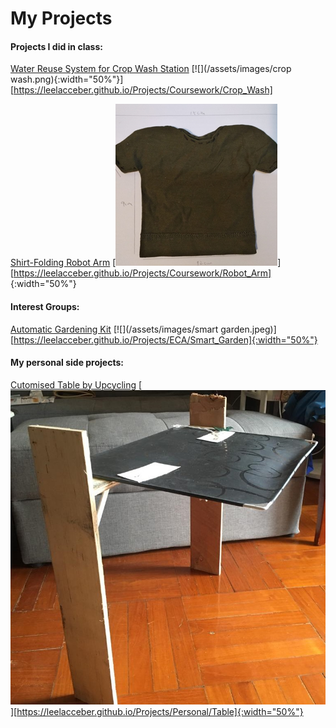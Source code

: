 # My Projects

#### Projects I did in class:
[Water Reuse System for Crop Wash Station](https://leelacceber.github.io/Projects/Coursework/Crop_Wash)
[![](/assets/images/crop wash.png){:width="50%"}][https://leelacceber.github.io/Projects/Coursework/Crop_Wash]

[Shirt-Folding Robot Arm](https://leelacceber.github.io/Projects/Coursework/Robot_Arm)
[![](/assets/images/shirt.png)][https://leelacceber.github.io/Projects/Coursework/Robot_Arm] {:width="50%"}

#### Interest Groups:
[Automatic Gardening Kit](https://leelacceber.github.io/Projects/ECA/Smart_Garden)
[![](/assets/images/smart garden.jpeg)][https://leelacceber.github.io/Projects/ECA/Smart_Garden]{:width="50%"}

#### My personal side projects:
[Cutomised Table by Upcycling](https://leelacceber.github.io/Projects/Personal/Table)
[![](/assets/images/table.jpeg)][https://leelacceber.github.io/Projects/Personal/Table]{:width="50%"}
